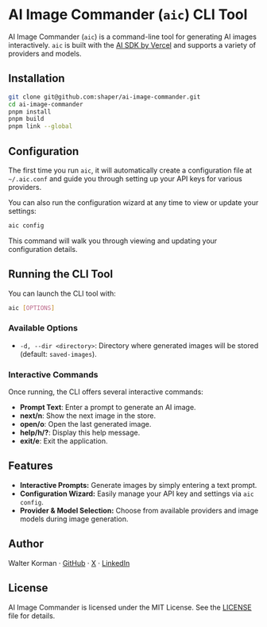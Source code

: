 # AI Image Commander (`aic`) CLI Tool

AI Image Commander (`aic`) is a command-line tool for generating AI images interactively. `aic` is built with the [AI SDK by Vercel](https://sdk.vercel.ai/) and supports a variety of providers and models.

## Installation

```bash
git clone git@github.com:shaper/ai-image-commander.git
cd ai-image-commander
pnpm install
pnpm build
pnpm link --global
```

## Configuration

The first time you run `aic`, it will automatically create a configuration file at `~/.aic.conf` and guide you through setting up your API keys for various providers.

You can also run the configuration wizard at any time to view or update your settings:

```bash
aic config
```

This command will walk you through viewing and updating your configuration details.

## Running the CLI Tool

You can launch the CLI tool with:

```bash
aic [OPTIONS]
```

### Available Options

- `-d, --dir <directory>`: Directory where generated images will be stored (default: `saved-images`).

### Interactive Commands

Once running, the CLI offers several interactive commands:

- **Prompt Text**: Enter a prompt to generate an AI image.
- **next/n**: Show the next image in the store.
- **open/o**: Open the last generated image.
- **help/h/?**: Display this help message.
- **exit/e**: Exit the application.

## Features

- **Interactive Prompts:** Generate images by simply entering a text prompt.
- **Configuration Wizard:** Easily manage your API key and settings via `aic config`.
- **Provider & Model Selection:** Choose from available providers and image models during image generation.

## Author

Walter Korman &middot; [GitHub](https://github.com/shaper) &middot; [X](https://x.com/shaper) &middot; [LinkedIn](https://www.linkedin.com/in/shaper/)

## License

AI Image Commander is licensed under the MIT License. See the [LICENSE](LICENSE) file for details.
